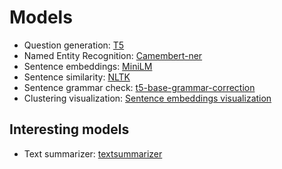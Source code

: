 # Models

- Question generation: [T5](https://huggingface.co/mrm8488/t5-base-finetuned-question-generation-ap)
- Named Entity Recognition: [Camembert-ner](https://huggingface.co/Jean-Baptiste/camembert-ner)
- Sentence embeddings: [MiniLM](https://huggingface.co/sentence-transformers/all-MiniLM-L6-v2)
- Sentence similarity: [NLTK](https://www.nltk.org/)
- Sentence grammar check: [t5-base-grammar-correction](https://huggingface.co/vennify/t5-base-grammar-correction)
- Clustering visualization: [Sentence embeddings visualization](https://huggingface.co/spaces/radames/sentence-embeddings-visualization)


## Interesting models
- Text summarizer: [textsummarizer](https://huggingface.co/spaces/Amrrs/textsummarizer)

